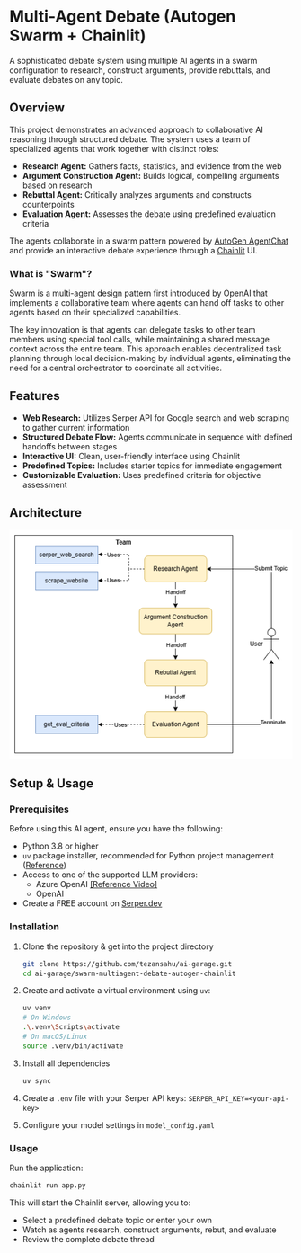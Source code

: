 # Multi-Agent Debate (Autogen Swarm + Chainlit)

A sophisticated debate system using multiple AI agents in a swarm configuration to research, construct arguments, provide rebuttals, and evaluate debates on any topic.

## Overview
This project demonstrates an advanced approach to collaborative AI reasoning through structured debate. The system uses a team of specialized agents that work together with distinct roles:

- **Research Agent:** Gathers facts, statistics, and evidence from the web
- **Argument Construction Agent:** Builds logical, compelling arguments based on research
- **Rebuttal Agent:** Critically analyzes arguments and constructs counterpoints
- **Evaluation Agent:** Assesses the debate using predefined evaluation criteria

The agents collaborate in a swarm pattern powered by [AutoGen AgentChat](https://microsoft.github.io/autogen/stable/user-guide/agentchat-user-guide/index.html) and provide an interactive debate experience through a [Chainlit](https://docs.chainlit.io/get-started/overview) UI.

### What is "Swarm"?
Swarm is a multi-agent design pattern first introduced by OpenAI that implements a collaborative team where agents can hand off tasks to other agents based on their specialized capabilities. 

The key innovation is that agents can delegate tasks to other team members using special tool calls, while maintaining a shared message context across the entire team. This approach enables decentralized task planning through local decision-making by individual agents, eliminating the need for a central orchestrator to coordinate all activities.

## Features
- **Web Research:** Utilizes Serper API for Google search and web scraping to gather current information
- **Structured Debate Flow:** Agents communicate in sequence with defined handoffs between stages
- **Interactive UI:** Clean, user-friendly interface using Chainlit
- **Predefined Topics:** Includes starter topics for immediate engagement
- **Customizable Evaluation:** Uses predefined criteria for objective assessment


## Architecture

![](./assets/debate-multiagent.png)

## Setup & Usage

### Prerequisites

Before using this AI agent, ensure you have the following:

- Python 3.8 or higher
- `uv` package installer, recommended for Python project management ([Reference](https://docs.astral.sh/uv/#installation))
- Access to one of the supported LLM providers:
    - Azure OpenAI [[Reference Video]](https://youtu.be/H_1Ge6wxaaE?si=_mv-I8w2VB7D1PhB)
    - OpenAI
- Create a FREE account on [Serper.dev](https://serper.dev/)

### Installation

1. Clone the repository & get into the project directory
    ```sh
    git clone https://github.com/tezansahu/ai-garage.git
    cd ai-garage/swarm-multiagent-debate-autogen-chainlit
    ```

2. Create and activate a virtual environment using `uv`:
    ```sh
    uv venv
    # On Windows
    .\.venv\Scripts\activate
    # On macOS/Linux
    source .venv/bin/activate
    ```
3. Install all dependencies
    ```sh
    uv sync
    ```
4. Create a `.env` file with your Serper API keys: `SERPER_API_KEY=<your-api-key>`
5. Configure your model settings in `model_config.yaml`

### Usage

Run the application:
```sh
chainlit run app.py
```

This will start the Chainlit server, allowing you to:

- Select a predefined debate topic or enter your own
- Watch as agents research, construct arguments, rebut, and evaluate
- Review the complete debate thread
